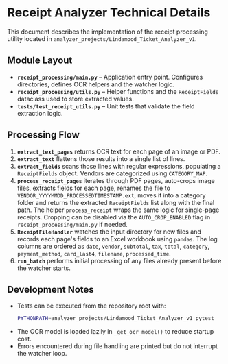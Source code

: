 # Receipt Analyzer Technical Details

This document describes the implementation of the receipt processing utility located in `analyzer_projects/Lindamood_Ticket_Analyzer_v1`.

## Module Layout
- **`receipt_processing/main.py`** – Application entry point. Configures directories, defines OCR helpers and the watcher logic.
- **`receipt_processing/utils.py`** – Helper functions and the `ReceiptFields` dataclass used to store extracted values.
- **`tests/test_receipt_utils.py`** – Unit tests that validate the field extraction logic.

## Processing Flow
1. **`extract_text_pages`** returns OCR text for each page of an image or PDF.
2. **`extract_text`** flattens those results into a single list of lines.
3. **`extract_fields`** scans those lines with regular expressions, populating a `ReceiptFields` object. Vendors are categorized using `CATEGORY_MAP`.
4. **`process_receipt_pages`** iterates through PDF pages, auto-crops image files, extracts fields for each page, renames the file to `VENDOR_YYYYMMDD_PROCESSEDTIMESTAMP.ext`, moves it into a category folder and returns the extracted `ReceiptFields` list along with the final path. The helper `process_receipt` wraps the same logic for single-page receipts. Cropping can be disabled via the ``AUTO_CROP_ENABLED`` flag in `receipt_processing/main.py` if needed.
5. **`ReceiptFileHandler`** watches the input directory for new files and records each page's fields to an Excel workbook using `pandas`. The log columns are ordered as `date`, `vendor`, `subtotal`, `tax`, `total`, `category`, `payment_method`, `card_last4`, `filename`, `processed_time`.
6. **`run_batch`** performs initial processing of any files already present before the watcher starts.

## Development Notes
- Tests can be executed from the repository root with:
  ```bash
  PYTHONPATH=analyzer_projects/Lindamood_Ticket_Analyzer_v1 pytest
  ```
- The OCR model is loaded lazily in `_get_ocr_model()` to reduce startup cost.
- Errors encountered during file handling are printed but do not interrupt the watcher loop.

